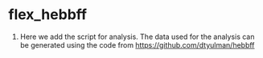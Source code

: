 # flex_hebbff
1. Here we add the script for analysis. The data used for the analysis can be generated using the code from https://github.com/dtyulman/hebbff
